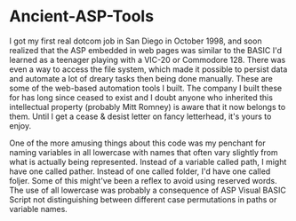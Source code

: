 # Ancient-ASP-Tools
I got my first real dotcom job in San Diego in October 1998, and 
soon realized that the ASP embedded in web pages was similar to the BASIC I'd learned as a teenager playing with a VIC-20 or Commodore 128.  There was even a way to access the file system, which made it possible to persist data and automate a lot of dreary tasks then being done manually.  These are some of the web-based automation tools I built.  The company I built these for has long since ceased to exist and I doubt anyone who inherited this intellectual property (probably Mitt Romney) is aware that it now belongs to them.  Until I get a cease & desist letter on fancy letterhead, it's yours to enjoy.

One of the more amusing things about this code was my penchant for naming variables in all lowercase with names that often vary slightly from what is actually being represented.  Instead of a variable called path, I might have one called pather. Instead of one called folder, I'd have one called foljer. Some of this might've been a reflex to avoid using reserved words. The use of all lowercase was probably a consequence of ASP Visual BASIC Script not distinguishing between different case permutations in paths or variable names.
